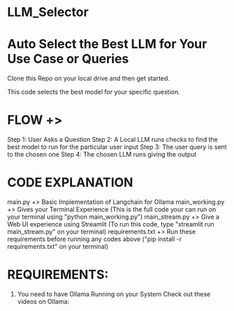 # LLM_Selector
# Auto Select the Best LLM for Your Use Case or Queries

Clone this Repo on your local drive and then get started.

This code selects the best model for your specific question.

# FLOW +>
Step 1: User Asks a Question
Step 2: A Local LLM runs checks to find the best model to run for the particular user input
Step 3: The user query is sent to the chosen one
Step 4: The chosen LLM runs giving the output


# CODE EXPLANATION
main.py +> Basic Implementation of Langchain for Ollama
main_working.py +> Gives your Terminal Experience (This is the full code your can run on your terminal using "python main_working.py")
main_stream.py +> Give a Web UI experience using Streamlit (To run this code, type "streamlit run main_stream.py" on your terminal)
requirements.txt +> Run these requirements before running any codes above ("pip install -r requirements.txt" on your terminal)


# REQUIREMENTS:
1. You need to have Ollama Running on your System
   Check out these videos on Ollama: 
